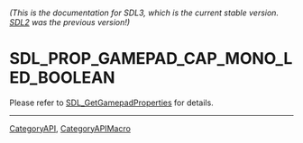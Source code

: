 ###### (This is the documentation for SDL3, which is the current stable version. [SDL2](https://wiki.libsdl.org/SDL2/) was the previous version!)
# SDL_PROP_GAMEPAD_CAP_MONO_LED_BOOLEAN

Please refer to [SDL_GetGamepadProperties](SDL_GetGamepadProperties) for details.

----
[CategoryAPI](CategoryAPI), [CategoryAPIMacro](CategoryAPIMacro)

